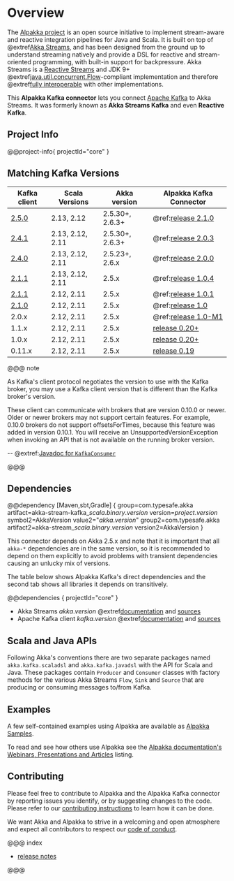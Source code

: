 # Overview

The [Alpakka project](https://doc.akka.io/docs/alpakka/current/) is an open source initiative to implement stream-aware and reactive integration pipelines for Java and Scala. It is built on top of @extref[Akka Streams](akka:stream/index.html), and has been designed from the ground up to understand streaming natively and provide a DSL for reactive and stream-oriented programming, with built-in support for backpressure. Akka Streams is a [Reactive Streams](https://www.reactive-streams.org/) and JDK 9+ @extref[java.util.concurrent.Flow](java-docs:docs/api/java.base/java/util/concurrent/Flow.html)-compliant implementation and therefore @extref[fully interoperable](akka:general/stream/stream-design.html#interoperation-with-other-reactive-streams-implementations) with other implementations.

This **Alpakka Kafka connector** lets you connect [Apache Kafka](https://kafka.apache.org/) to Akka Streams. It was formerly known as **Akka Streams Kafka** and even **Reactive Kafka**.

## Project Info

@@project-info{ projectId="core" }

## Matching Kafka Versions

|Kafka client | Scala Versions | Akka version | Alpakka Kafka Connector
|-------------|----------------|--------------|-------------------------
|[2.5.0](https://dist.apache.org/repos/dist/release/kafka/2.5.0/RELEASE_NOTES.html) | 2.13, 2.12       | 2.5.30+, 2.6.3+ | @ref:[release 2.1.0](release-notes/2.1.x.md)
|[2.4.1](https://dist.apache.org/repos/dist/release/kafka/2.4.1/RELEASE_NOTES.html) | 2.13, 2.12, 2.11 | 2.5.30+, 2.6.3+ | @ref:[release 2.0.3](release-notes/2.0.x.md)
|[2.4.0](https://dist.apache.org/repos/dist/release/kafka/2.4.0/RELEASE_NOTES.html) | 2.13, 2.12, 2.11 | 2.5.23+, 2.6.x | @ref:[release 2.0.0](release-notes/2.0.x.md)
|[2.1.1](https://archive.apache.org/dist/kafka/2.1.1/RELEASE_NOTES.html) | 2.13, 2.12, 2.11 | 2.5.x        | @ref:[release 1.0.4](release-notes/1.0.x.md#1-0-4)
|[2.1.1](https://archive.apache.org/dist/kafka/2.1.1/RELEASE_NOTES.html) | 2.12, 2.11       | 2.5.x        | @ref:[release 1.0.1](release-notes/1.0.x.md#1-0-1)
|[2.1.0](https://archive.apache.org/dist/kafka/2.1.0/RELEASE_NOTES.html) | 2.12, 2.11       | 2.5.x        | @ref:[release 1.0](release-notes/1.0.x.md#1-0)
|2.0.x        | 2.12, 2.11 | 2.5.x        | @ref:[release 1.0-M1](release-notes/1.0-M1.md)
|1.1.x        | 2.12, 2.11 | 2.5.x        | [release 0.20+](https://github.com/akka/alpakka-kafka/releases)
|1.0.x        | 2.12, 2.11 | 2.5.x        | [release 0.20+](https://github.com/akka/alpakka-kafka/releases)
|0.11.x       | 2.12, 2.11 | 2.5.x        | [release 0.19](https://github.com/akka/alpakka-kafka/milestone/19?closed=1)

@@@ note

As Kafka's client protocol negotiates the version to use with the Kafka broker, you may use a Kafka client version that is different than the Kafka broker's version.

These client can communicate with brokers that are version 0.10.0 or newer. Older or newer brokers may not support certain features. For example, 0.10.0 brokers do not support offsetsForTimes, because this feature was added in version 0.10.1. You will receive an UnsupportedVersionException when invoking an API that is not available on the running broker version.

-- @extref:[Javadoc for `KafkaConsumer`](kafka:/javadoc/index.html?org/apache/kafka/clients/consumer/KafkaConsumer.html)

@@@

## Dependencies

@@dependency [Maven,sbt,Gradle] {
  group=com.typesafe.akka
  artifact=akka-stream-kafka_$scala.binary.version$
  version=$project.version$
  symbol2=AkkaVersion
  value2="$akka.version$"
  group2=com.typesafe.akka
  artifact2=akka-stream_$scala.binary.version$
  version2=AkkaVersion
}

This connector depends on Akka 2.5.x and note that it is important that all `akka-*` dependencies are in the same version, so it is recommended to depend on them explicitly to avoid problems with transient dependencies causing an unlucky mix of versions.

The table below shows Alpakka Kafka's direct dependencies and the second tab shows all libraries it depends on transitively.

@@dependencies { projectId="core" }

* Akka Streams $akka.version$ @extref[documentation](akka:stream/index.html) and [sources](https://github.com/akka/akka)
* Apache Kafka client $kafka.version$ @extref[documentation](kafka:/documentation#index) and [sources](https://github.com/apache/kafka)


## Scala and Java APIs

Following Akka's conventions there are two separate packages named `akka.kafka.scaladsl` and `akka.kafka.javadsl`
with the API for Scala and Java. These packages contain `Producer` and `Consumer`
classes with factory methods for the various Akka Streams `Flow`, `Sink` and `Source`
that are producing or consuming messages to/from Kafka.


## Examples

A few self-contained examples using Alpakka are available as [Alpakka Samples](https://akka.io/alpakka-samples/).

To read and see how others use Alpakka see the [Alpakka documentation's Webinars, Presentations and Articles](https://doc.akka.io/docs/alpakka/current/other-docs/webinars-presentations-articles.html) listing.


## Contributing

Please feel free to contribute to Alpakka and the Alpakka Kafka connector by reporting issues you identify, or by suggesting changes to the code. Please refer to our [contributing instructions](https://github.com/akka/alpakka-kafka/blob/master/CONTRIBUTING.md) to learn how it can be done.

We want Akka and Alpakka to strive in a welcoming and open atmosphere and expect all contributors to respect our [code of conduct](https://www.lightbend.com/conduct).


@@@ index

* [release notes](release-notes/index.md)

@@@
